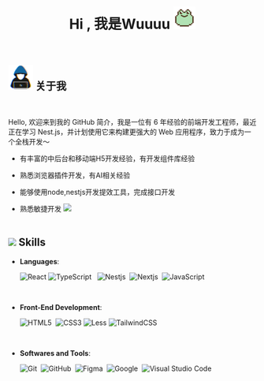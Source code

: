 <h1 align="center"><b>Hi , 我是Wuuuu </b><img src="./assets/profile/frog.png" width="45"></h1>

<!-- <p align="center">
  <img src="https://readme-typing-svg.herokuapp.com?font=Time+New+Roman&color=cyan&size=25&center=true&vCenter=true&width=600&height=100&lines=Assalamu+Alaikum+Warahmatullah..&hearts;++;Self-taught+Front-End+Developer,;Computer+Science+Student,;CTF+Newbie,;Active+Learner/Researcher,;Love+to+learn+new+stuffs..<3">
</p> -->

<br>

## <picture><img src = "./assets/profile/about_me.gif" width = 50px></picture> **关于我**

<picture>
  <source media="(max-width: 767px)" srcset="">
  <img align="right" alt="" src="./assets/mdImages/programming.svg" width=300px>
</picture>

<br>

Hello, 欢迎来到我的 GitHub 简介，我是一位有 6 年经验的前端开发工程师，最近正在学习 Nest.js，并计划使用它来构建更强大的 Web 应用程序，致力于成为一个全栈开发～

- 有丰富的中后台和移动端H5开发经验，有开发组件库经验
  
- 熟悉浏览器插件开发，有AI相关经验
  
- 能够使用node,nestjs开发提效工具，完成接口开发
  
- 熟悉敏捷开发
<img src="https://user-images.githubusercontent.com/73097560/115834477-dbab4500-a447-11eb-908a-139a6edaec5c.gif"><br><br>

## <img src="https://media2.giphy.com/media/QssGEmpkyEOhBCb7e1/giphy.gif?cid=ecf05e47a0n3gi1bfqntqmob8g9aid1oyj2wr3ds3mg700bl&rid=giphy.gif" width ="25"><b> Skills</b>

- **Languages**:

  ![React](https://img.shields.io/badge/React%20-%231d72dd.svg?style=for-the-badge&logo=react&logoColor=white) ![TypeScript](https://img.shields.io/badge/Typescript%20-%231b81d5.svg?style=for-the-badge&logo=typescript&logoColor=white) &nbsp;
  ![Nestjs](https://img.shields.io/badge/Nestjs%20-%23dd5044.svg?style=for-the-badge&logo=nestjs&logoColor=white)&nbsp;
  ![Nextjs](https://img.shields.io/badge/Nextjs%20-%23000000.svg?style=for-the-badge&logo=next.js&logoColor=white)&nbsp;
  ![JavaScript](https://img.shields.io/badge/JavaScript%20-%23F7DF1E.svg?style=for-the-badge&logo=javascript&logoColor=black)&nbsp;

<br>   
    
- **Front-End Development**:

  ![HTML5](https://img.shields.io/badge/HTML5%20-%23E34F26.svg?style=for-the-badge&logo=html5&logoColor=white)&nbsp;
  ![CSS3](https://img.shields.io/badge/CSS%20-%231572B6.svg?style=for-the-badge&logo=css3&logoColor=white) ![Less](https://img.shields.io/badge/Less%20-%231b81d5.svg?style=for-the-badge&logo=less&logoColor=white) ![TailwindCSS](https://img.shields.io/badge/-Tailwind_CSS-38B2AC?style=for-the-badge&logo=tailwind-css&logoColor=white)&nbsp;

<br>

- **Softwares and Tools**:

  ![Git](https://img.shields.io/badge/git-%23F05033.svg?style=for-the-badge&logo=git&logoColor=white)&nbsp;
  ![GitHub](https://img.shields.io/badge/github-%23121011.svg?style=for-the-badge&logo=github&logoColor=white)&nbsp;
  ![Figma](https://img.shields.io/badge/Figma-F24E1E?style=for-the-badge&logo=figma&logoColor=white)&nbsp;
  ![Google](https://img.shields.io/badge/google-%234285F4.svg?style=for-the-badge&logo=google&logoColor=white)&nbsp;
  ![Visual Studio Code](https://img.shields.io/badge/VS%20Code-0078d7.svg?style=for-the-badge&logo=visual-studio-code&logoColor=white)&nbsp;
